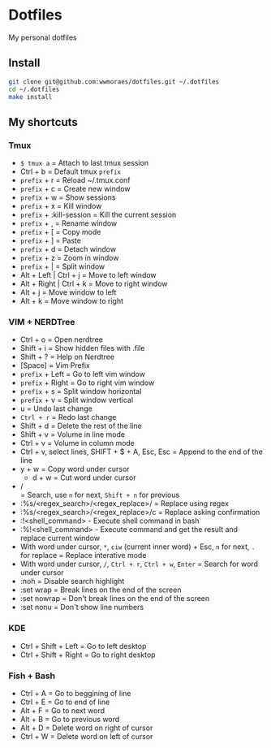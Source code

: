 # Dotfiles

My personal dotfiles

## Install

```sh
git clone git@github.com:wwmoraes/dotfiles.git ~/.dotfiles
cd ~/.dotfiles
make install
```

## My shortcuts

### Tmux

- `$ tmux a` = Attach to last tmux session
- Ctrl + b = Default tmux `prefix`
- `prefix` + r = Reload ~/.tmux.conf
- `prefix` + c = Create new window
- `prefix` + w = Show sessions
- `prefix` + x = Kill window
- `prefix` + :kill-session = Kill the current session
- `prefix` + , = Rename window
- `prefix` + [ = Copy mode
- `prefix` + ] = Paste
- `prefix` + d = Detach window
- `prefix` + z = Zoom in window
- `prefix` + | = Split window
- Alt + Left | Ctrl + j = Move to left window
- Alt + Right | Ctrl + k = Move to right window
- Alt + j = Move window to left
- Alt + k = Move window to right

### VIM + NERDTree
- Ctrl + o = Open nerdtree
- Shift + i = Show hidden files with .file
- Shift + ? = Help on Nerdtree
- [Space] = Vim Prefix
- `prefix` + Left = Go to left vim window
- `prefix` + Right = Go to right vim window
- `prefix` + s = Split window horizontal
- `prefix` + v = Split window vertical
- u = Undo last change
- `Ctrl + r` = Redo last change
- Shift + d = Delete the rest of the line
- Shift + v = Volume in line mode
- Ctrl + v = Volume in column mode
- Ctrl + v, select lines, SHIFT + $ + A, Esc, Esc = Append to the end of the line
- y + w = Copy word under cursor
  - d + w = Cut word under cursor
- /<search> = Search, use `n` for next, `Shift + n` for previous
- :%s/<regex_search>/<regex_replace>/ = Replace using regex
- :%s/<regex_search>/<regex_replace>/c = Replace asking confirmation
- :!<shell_command> - Execute shell command in bash
- :%!<shell_command> - Execute command and get the result and replace current window
- With word under cursor, `*`, `ciw` (current inner word) + Esc, `n` for next, `.` for replace = Replace interative mode
- With word under cursor, `/`, `Ctrl + r`, `Ctrl + w`, `Enter` = Search for word under cursor
- :noh = Disable search highlight
- :set wrap = Break lines on the end of the screen
- :set nowrap = Don't break lines on the end of the screen
- :set nonu = Don't show line numbers

### KDE
- Ctrl + Shift + Left = Go to left desktop
- Ctrl + Shift + Right = Go to right desktop

### Fish + Bash
- Ctrl + A = Go to beggining of line
- Ctrl + E = Go to end of line
- Alt + F = Go to next word
- Alt + B = Go to previous word
- Alt + D = Delete word on right of cursor
- Ctrl + W = Delete word on left of cursor

